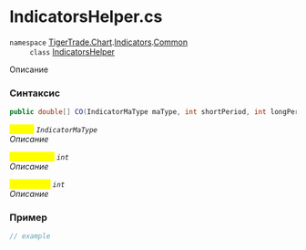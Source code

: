 
# IndicatorsHelper.cs
`namespace` [TigerTrade.Chart](../../../../../TigerTrade.Chart.md).[Indicators](../../../../../TigerTrade.Chart/Indicators.md).[Common](../../../../../TigerTrade.Chart/Indicators/Common.md)  
&nbsp;&nbsp;&nbsp;&nbsp;&nbsp;&nbsp;&nbsp;&nbsp;&nbsp;`class` [IndicatorsHelper](../../IndicatorsHelper.cs.md)

Описание

### Синтаксис
```csharp
public double[] CO(IndicatorMaType maType, int shortPeriod, int longPeriod)
```
<mark style="color:yellow;">`maType`</mark> *`IndicatorMaType`*  
 *Описание*  
  
<mark style="color:yellow;">`shortPeriod`</mark> *`int`*  
 *Описание*  
  
<mark style="color:yellow;">`longPeriod`</mark> *`int`*  
 *Описание*  
  


### Пример  
```csharp
// example
```
                    
                    